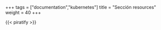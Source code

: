 +++
tags = ["documentation","kubernetes"]
title = "Sección resources"
weight = 40
+++

{{< piratify >}}